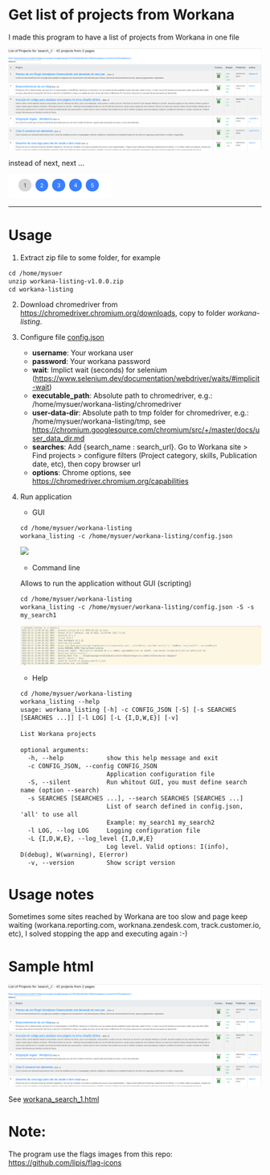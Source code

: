 
# Get list of projects from Workana 

I made this program to have a list of projects from Workana in one file

 ![](sample-output.png)
 
  instead of next, next ...
  
![](next.png)


----

# Usage
1. Extract zip file to some folder, for example
```
cd /home/mysuer
unzip workana-listing-v1.0.0.zip
cd workana-listing
```
2. Download chromedriver from https://chromedriver.chromium.org/downloads, copy to folder *workana-listing*.
3. Configure file [config.json](config.json)
   - **username**: Your workana user 
   - **password**: Your workana password
   - **wait**: Implict wait (seconds) for selenium (https://www.selenium.dev/documentation/webdriver/waits/#implicit-wait)
   - **executable_path**: Absolute path to chromedriver, e.g.: /home/mysuer/workana-listing/chromedriver
   - **user-data-dir**: Absolute path to tmp folder for chromedriver, e.g.: /home/mysuer/workana-listing/tmp, see https://chromium.googlesource.com/chromium/src/+/master/docs/user_data_dir.md
   - **searches**: Add {search_name : search_url}. Go to Workana site > Find projects > configure filters (Project category, skills, Publication date, etc), then copy browser url
   - **options**: Chrome options, see https://chromedriver.chromium.org/capabilities

4. Run application
    - GUI
   ```
   cd /home/mysuer/workana-listing
   workana_listing -c /home/mysuer/workana-listing/config.json
    ```
   ![](gui.png)

    - Command line
   
   Allows to run the application without GUI (scripting)
   ```
   cd /home/mysuer/workana-listing
   workana_listing -c /home/mysuer/workana-listing/config.json -S -s my_search1
    ```
   ![](console.png)

   - Help
   ```
   cd /home/mysuer/workana-listing
   workana_listing --help
   usage: workana_listing [-h] -c CONFIG_JSON [-S] [-s SEARCHES [SEARCHES ...]] [-l LOG] [-L {I,D,W,E}] [-v]
   
   List Workana projects
   
   optional arguments:
     -h, --help            show this help message and exit
     -c CONFIG_JSON, --config CONFIG_JSON
                           Application configuration file
     -S, --silent          Run whitout GUI, you must define search name (option --search)
     -s SEARCHES [SEARCHES ...], --search SEARCHES [SEARCHES ...]
                           List of search defined in config.json, 'all' to use all
                           Example: my_search1 my_search2
     -l LOG, --log LOG     Logging configuration file
     -L {I,D,W,E}, --log_level {I,D,W,E}
                           Log level. Valid options: I(info), D(debug), W(warning), E(error)
     -v, --version         Show script version

    ```

# Usage notes

Sometimes some sites reached by Workana are too slow and page keep waiting (workana.reporting.com, worknana.zendesk.com, track.customer.io, etc), I solved stopping the app and executing again :-)

# Sample html 
![](sample-output.png)

See [workana_search_1.html](workana_search_1.html)

# Note:
The program use the flags images from this repo: https://github.com/lipis/flag-icons  